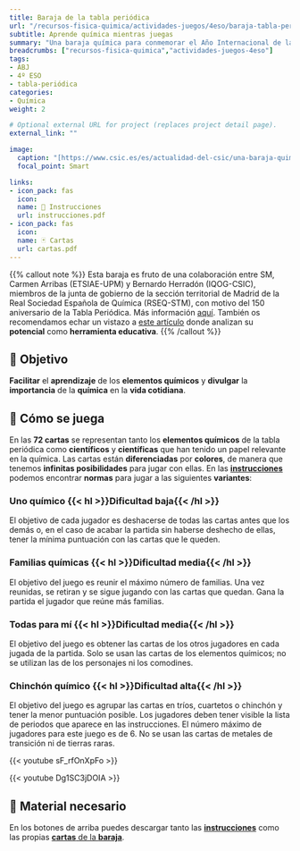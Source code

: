 ```yaml
---
title: Baraja de la tabla periódica
url: "/recursos-fisica-quimica/actividades-juegos/4eso/baraja-tabla-periodica"
subtitle: Aprende química mientras juegas
summary: "Una baraja química para conmemorar el Año Internacional de la Tabla Periódica."
breadcrumbs: ["recursos-fisica-quimica","actividades-juegos-4eso"]
tags:
- ABJ
- 4º ESO
- tabla-periódica
categories:
- Química
weight: 2

# Optional external URL for project (replaces project detail page).
external_link: ""

image:
  caption: "[https://www.csic.es/es/actualidad-del-csic/una-baraja-quimica-para-conmemorar-el-ano-internacional-de-la-tabla-periodica](https://www.csic.es/es/actualidad-del-csic/una-baraja-quimica-para-conmemorar-el-ano-internacional-de-la-tabla-periodica)"
  focal_point: Smart

links:
- icon_pack: fas
  icon:
  name: 📃 Instrucciones
  url: instrucciones.pdf
- icon_pack: fas
  icon:
  name: 🃏 Cartas
  url: cartas.pdf
---
```


{{% callout note %}}
Esta baraja es fruto de una colaboración entre SM, Carmen Arribas (ETSIAE-UPM) y Bernardo Herradón (IQOG-CSIC), miembros de la junta de gobierno de la sección territorial de Madrid de la Real Sociedad Española de Química (RSEQ-STM), con motivo del 150 aniversario de la Tabla Periódica.​ Más información [aquí](https://www.grupo-sm.com/es/post/tabla-periodica). También os recomendamos echar un vistazo a [este artículo](https://analesdequimica.es/index.php/AnalesQuimica/article/view/1783/2308) donde analizan su **potencial** como **herramienta educativa**. 
{{% /callout %}}

## 🎯 Objetivo

**Facilitar** el **aprendizaje** de los **elementos químicos** y **divulgar** la **importancia** de la **química** en la **vida cotidiana**.

## 🎲 Cómo se juega

En las **72 cartas** se representan tanto los **elementos químicos** de la tabla periódica como **científicos** y **científicas** que han tenido un papel relevante en la química. Las cartas están **diferenciadas** por **colores**, de manera que tenemos **infinitas posibilidades** para jugar con ellas. En las [**instrucciones**](instrucciones.pdf) podemos encontrar **normas** para jugar a las siguientes **variantes**:

### Uno químico {{< hl >}}Dificultad baja{{< /hl >}}

El objetivo de cada jugador es deshacerse de todas las cartas antes que los demás o, en el caso de acabar la partida sin haberse deshecho de ellas, tener la mínima puntuación con las cartas que le queden.

### Familias químicas {{< hl >}}Dificultad media{{< /hl >}}

El objetivo del juego es reunir el máximo número de familias. Una vez reunidas, se retiran y se sigue jugando con las cartas que quedan. Gana la partida el jugador que reúne más familias.

### Todas para mí {{< hl >}}Dificultad media{{< /hl >}}

El objetivo del juego es obtener las cartas de los otros jugadores en cada jugada de la partida. Solo se usan las cartas de los elementos químicos; no se utilizan las de los personajes ni los comodines.

### Chinchón químico {{< hl >}}Dificultad alta{{< /hl >}}

El objetivo del juego es agrupar las cartas en tríos, cuartetos o chinchón y tener la menor puntuación posible. Los jugadores deben tener visible la lista de periodos que aparece en las instrucciones. El número máximo de jugadores para este juego es de 6. No se usan las cartas de metales de transición ni de tierras raras.

{{< youtube sF_rfOnXpFo >}}

{{< youtube Dg1SC3jDOIA >}}

## 💼 Material necesario

En los botones de arriba puedes descargar tanto las [**instrucciones**](instrucciones.pdf) como las propias [**cartas** de la **baraja**](cartas.pdf).